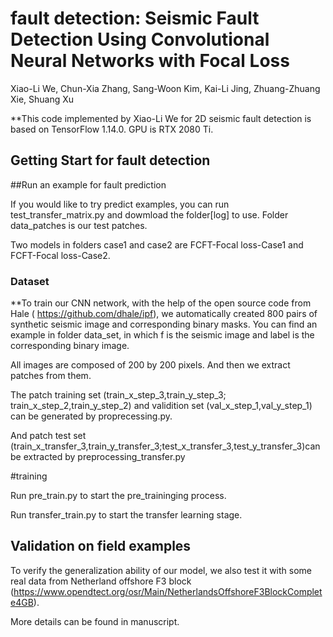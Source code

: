 # fault detection: Seismic Fault Detection Using Convolutional Neural Networks with Focal Loss

Xiao-Li We, Chun-Xia Zhang, Sang-Woon Kim, Kai-Li Jing, Zhuang-Zhuang Xie, Shuang Xu

**This code implemented by Xiao-Li We for 2D seismic fault detection is based on TensorFlow 1.14.0. GPU is RTX 2080 Ti.

## Getting Start for fault detection

##Run an example for fault prediction

If you would like to try predict examples, you can run test_transfer_matrix.py and dowmload the folder[log] to use. Folder data_patches is our test patches. 

Two models in folders case1 and case2 are FCFT-Focal loss-Case1 and FCFT-Focal loss-Case2. 

### Dataset
**To train our CNN network, with the help of the open source code from Hale ( https://github.com/dhale/ipf), we automatically created 800 pairs of synthetic seismic image and corresponding binary masks. You can find an example in folder data_set, in which f is the seismic image and label is the corresponding binary image.

All images are composed of 200 by 200 pixels. And then we extract patches from them. 

The patch training set (train_x_step_3,train_y_step_3; train_x_step_2,train_y_step_2) and validition set (val_x_step_1,val_y_step_1)  can be generated by proprecessing.py. 

And patch test set (train_x_transfer_3,train_y_transfer_3;test_x_transfer_3,test_y_transfer_3)can be extracted by preprocessing_transfer.py

#training

Run pre_train.py to start the pre_traininging process.

Run transfer_train.py to start the transfer learning stage.


## Validation on field examples

To verify the generalization ability of our model, we also test it with some real data from Netherland offshore F3 block (https://www.opendtect.org/osr/Main/NetherlandsOffshoreF3BlockComplete4GB).

More details can be found in manuscript.
